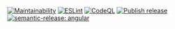 [![Maintainability](https://api.codeclimate.com/v1/badges/54d87c1bd72c3ba854e2/maintainability)](https://codeclimate.com/github/Fouppy/fouppy/maintainability)
[![ESLint](https://github.com/Fouppy/fouppy/actions/workflows/eslint.yml/badge.svg)](https://github.com/Fouppy/fouppy/actions/workflows/eslint.yml)
[![CodeQL](https://github.com/Fouppy/fouppy/actions/workflows/github-code-scanning/codeql/badge.svg)](https://github.com/Fouppy/fouppy/actions/workflows/github-code-scanning/codeql)
[![Publish release](https://github.com/Fouppy/fouppy/actions/workflows/publish-new-release.yml/badge.svg)](https://github.com/Fouppy/fouppy/actions/workflows/publish-new-release.yml)
[![semantic-release: angular](https://img.shields.io/badge/semantic--release-angular-e10079?logo=semantic-release)](https://github.com/semantic-release/semantic-release)
